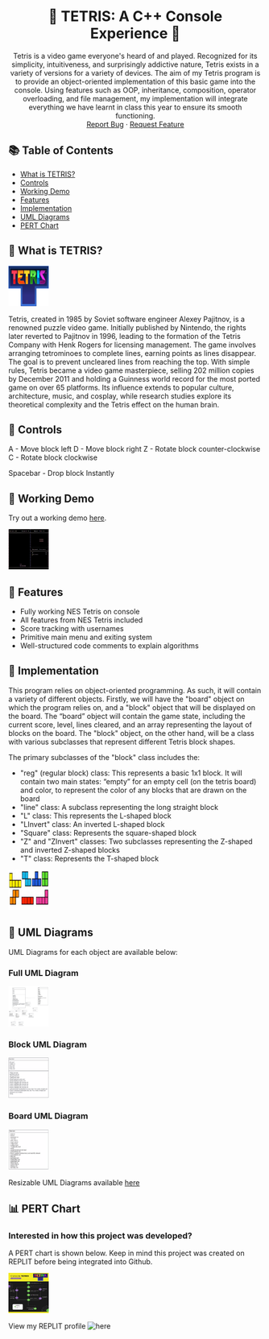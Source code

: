 <h1 align="center">🎉 TETRIS: A C++ Console Experience 🎉</h1>

<p align="center">
 Tetris is a video game everyone's heard of and played. Recognized for its simplicity, intuitiveness, and surprisingly addictive nature, Tetris exists in a variety of versions for a variety of devices. The aim of my Tetris program is to provide an object-oriented implementation of this basic game into the console. Using features such as OOP, inheritance, composition, operator overloading, and file management, my implementation will integrate everything we have learnt in class this year to ensure its smooth functioning. 
  <br />
  <a href="https://github.com/AndyDerevyanko/Console-Tetris/issues">Report Bug</a>
  ·
  <a href="https://github.com/AndyDerevyanko/Console-Tetris/issues">Request Feature</a>
</p>

## 📚 Table of Contents


- [What is TETRIS?](#-what-is-tetris)
- [Controls](#-controls)
- [Working Demo](#-working-demo)
- [Features](#-features)
- [Implementation](#-implementation)
- [UML Diagrams](#-uml-diagrams)
- [PERT Chart](#-pert-chart)

## 🌟 What is TETRIS?

<p align="left">
  <img src="https://raw.githubusercontent.com/AndyDerevyanko/Console-Tetris/main/images/logo.png" alt="tetris logo" width="80" height="80">
</p>

Tetris, created in 1985 by Soviet software engineer Alexey Pajitnov, is a renowned puzzle video game. Initially published by Nintendo, the rights later reverted to Pajitnov in 1996, leading to the formation of the Tetris Company with Henk Rogers for licensing management. The game involves arranging tetrominoes to complete lines, earning points as lines disappear. The goal is to prevent uncleared lines from reaching the top. With simple rules, Tetris became a video game masterpiece, selling 202 million copies by December 2011 and holding a Guinness world record for the most ported game on over 65 platforms. Its influence extends to popular culture, architecture, music, and cosplay, while research studies explore its theoretical complexity and the Tetris effect on the human brain.

## 🌟 Controls

A - Move block left
D - Move block right
Z - Rotate block counter-clockwise
C - Rotate block clockwise

Spacebar - Drop block Instantly 

## 🌟 Working Demo

Try out a working demo [here](https://onlinegdb.com/ziifCCCxY).

<p align="left">
  <img src="https://raw.githubusercontent.com/AndyDerevyanko/Console-Tetris/main/images/demo.png" alt="demo" width="80" height="80">
</p>

## 🌟 Features

- Fully working NES Tetris on console
- All features from NES Tetris included
- Score tracking with usernames
- Primitive main menu and exiting system
- Well-structured code comments to explain algorithms

## 🌟 Implementation

This program relies on object-oriented programming. As such, it will contain a variety of different objects. Firstly, we will have the "board" object on which the program relies on, and a "block" object that will be displayed on the board. The “board” object will contain the game state, including the current score, level, lines cleared, and an array representing the layout of blocks on the board. The "block" object, on the other hand, will be a class with various subclasses that represent different Tetris block shapes.

The primary subclasses of the "block" class includes the:
- "reg" (regular block) class: This represents a basic 1x1 block. It will contain two main states: “empty” for an empty cell (on the tetris board) and color, to represent the color of any blocks that are drawn on the board
- "line" class: A subclass representing the long straight block
- "L" class: This represents the L-shaped block
- "LInvert" class: An inverted L-shaped block
- "Square" class: Represents the square-shaped block
- "Z" and "ZInvert" classes: Two subclasses representing the Z-shaped and inverted Z-shaped blocks
- "T" class: Represents the T-shaped block

<p align="left">
  <img src="https://raw.githubusercontent.com/AndyDerevyanko/Console-Tetris/main/images/blocks.png" alt="demo" width="80" height="80">
</p>

## 🌟 UML Diagrams
UML Diagrams for each object are available below:

### Full UML Diagram ###
<p align="left">
  <img src="https://raw.githubusercontent.com/AndyDerevyanko/Console-Tetris/main/images/UML.png" alt="demo" width="80" height="80">
</p>

### Block UML Diagram ###
<p align="left">
  <img src="https://raw.githubusercontent.com/AndyDerevyanko/Console-Tetris/main/images/block_UML.png" alt="demo" width="80" height="80">
</p>

### Board UML Diagram ###
<p align="left">
  <img src="https://raw.githubusercontent.com/AndyDerevyanko/Console-Tetris/main/images/board_UML.png" alt="demo" width="80" height="80">
</p>

Resizable UML Diagrams available [here](https://lucid.app/documents/embedded/16168ae7-fb5a-42fa-bc3c-af2b0953bbe6?invitationId=inv_99255cb7-6d88-42b1-afd3-2ac65b9d8ba7#)


## 📊 PERT Chart
### Interested in how this project was developed?
A PERT chart is shown below. Keep in mind this project was created on REPLIT before being integrated into Github.

<p align="left">
  <img src="https://raw.githubusercontent.com/AndyDerevyanko/Console-Tetris/main/images/PERT.png" alt="demo" width="80" height="80">
</p>

View my REPLIT profile ![here](https://replit.com/@AndyDerevyanko)